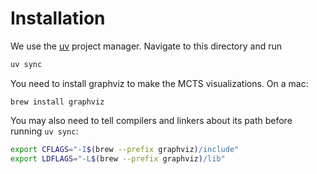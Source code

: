 # Installation

We use the [uv](https://docs.astral.sh/uv/getting-started/installation/) project manager.
Navigate to this directory and run

```bash
uv sync
```

You need to install graphviz to make the MCTS visualizations. On a mac:

```
brew install graphviz
```

You may also need to tell compilers and linkers about its path before running `uv sync`:

```bash
export CFLAGS="-I$(brew --prefix graphviz)/include"
export LDFLAGS="-L$(brew --prefix graphviz)/lib"
```
